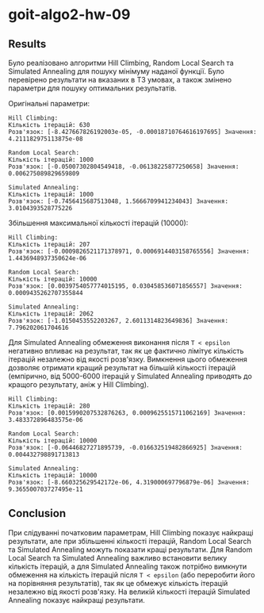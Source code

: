 # goit-algo2-hw-09

## Results

Було реалізовано алгоритми Hill Climbing, Random Local Search та Simulated Annealing для пошуку мінімуму наданої функції.
Було перевірено результати на вказаних в ТЗ умовах, а також змінено параметри для пошуку оптимальних результатів.

Оригінальні параметри:

```log
Hill Climbing:
Кількість ітерацій: 630
Розв'язок: [-8.427667826192003e-05, -0.00018710764616197695] Значення: 4.211182975113875e-08

Random Local Search:
Кількість ітерацій: 1000
Розв'язок: [-0.05007302804549418, -0.06138225877250658] Значення: 0.006275089829659809

Simulated Annealing:
Кількість ітерацій: 1000
Розв'язок: [-0.7456415687513048, 1.5666709941234043] Значення: 3.0104393528775226
```

Збільшення максимальної кількості ітерацій (10000):

```log
Hill Climbing:
Кількість ітерацій: 207
Розв'язок: [-0.0009826521171378971, 0.0006914403158765556] Значення: 1.4436948937350624e-06

Random Local Search:
Кількість ітерацій: 10000
Розв'язок: [0.0039754057774015195, 0.030458536071856557] Значення: 0.0009435262707355844

Simulated Annealing:
Кількість ітерацій: 2062
Розв'язок: [-1.0150453552203267, 2.6011314823649836] Значення: 7.796202061704616
```

Для Simulated Annealing обмеження виконання після `T < epsilon` негативно впливає на результат, так як це фактично лімітує кількість ітерацій незалежно від якості розв'язку. Вимкнення цього обмеження дозволяє отримати кращий результат на більшій кількості ітерацій (емпірично, від 5000-6000 ітерацій у Simulated Annealing приводять до кращого результату, аніж у Hill Climbing).

```log
Hill Climbing:
Кількість ітерацій: 280
Розв'язок: [0.0015990207532876263, 0.0009625515711062169] Значення: 3.483372896483575e-06

Random Local Search:
Кількість ітерацій: 10000
Розв'язок: [-0.06446827271895739, -0.016632519482866925] Значення: 0.004432798891713813

Simulated Annealing:
Кількість ітерацій: 10000
Розв'язок: [-8.660325629542172e-06, 4.319000697796879e-06] Значення: 9.365500703727495e-11
```

## Conclusion

При слідуванні початковим параметрам, Hill Climbing показує найкращі результати, але при збільшенні кількості ітерацій, Random Local Search та Simulated Annealing можуть показати кращі результати. Для Random Local Search та Simulated Annealing важливо встановити велику кількість ітерацій, а для Simulated Annealing також потрібно вимкнути обмеження на кількість ітерацій після `T < epsilon` (або переробити його на порівняння результатів), так як це обмежує кількість ітерацій незалежно від якості розв'язку.
На великій кількості ітерацій Simulated Annealing показує найкращі результати.
